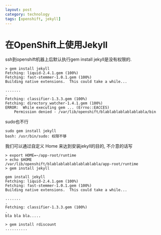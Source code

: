 ```yaml
---
layout: post
category: technology
tags: [openshift, jekyll]
---
```


在OpenShift上使用Jekyll
===


ssh到openshift机器上后默认执行gem install jekyll是没有权限的.

    > gem install jekyll
    Fetching: liquid-2.4.1.gem (100%)
    Fetching: fast-stemmer-1.0.1.gem (100%)
    Building native extensions.  This could take a while...

    .......
    .
    Fetching: classifier-1.3.3.gem (100%)
    Fetching: directory_watcher-1.4.1.gem (100%)
    ERROR:  While executing gem ... (Errno::EACCES)
        Permission denied - /var/lib/openshift/blablablablablablabla/bin

sudo也不行

    sudo gem install jekyll
    bash: /usr/bin/sudo: 权限不够

我们可以通过自定义 Home 来达到安装jekyll的目的, 不介意的话写

    > export HOME=~/app-root/runtime
    > echo $HOME
    /var/lib/openshift/blablablablablablablabla/app-root/runtime
    > gem install jekyll

    gem install jekyll
    Fetching: liquid-2.4.1.gem (100%)
    Fetching: fast-stemmer-1.0.1.gem (100%)
    Building native extensions.  This could take a while...

    .......
    .
    Fetching: classifier-1.3.3.gem (100%)
    .
    bla bla bla.....

    > gem install rdiscount
    ..........
